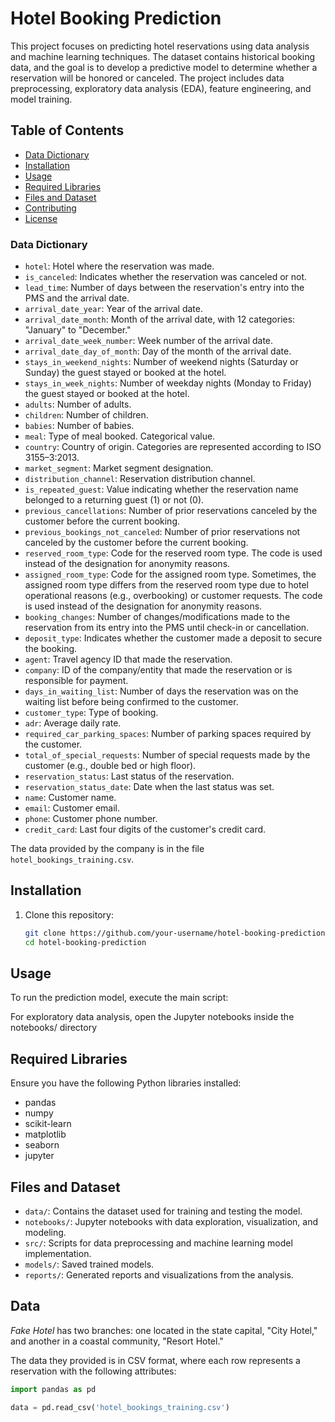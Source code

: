 # Hotel Booking Prediction

This project focuses on predicting hotel reservations using data analysis and machine learning techniques. The dataset contains historical booking data, and the goal is to develop a predictive model to determine whether a reservation will be honored or canceled. The project includes data preprocessing, exploratory data analysis (EDA), feature engineering, and model training.

## Table of Contents
- [Data Dictionary](#DataDictionary)
- [Installation](#installation)
- [Usage](#usage)
- [Required Libraries](#required-libraries)
- [Files and Dataset](#files-and-dataset)
- [Contributing](#contributing)
- [License](#license)


### Data Dictionary

- `hotel`: Hotel where the reservation was made.
- `is_canceled`: Indicates whether the reservation was canceled or not.
- `lead_time`: Number of days between the reservation's entry into the PMS and the arrival date.
- `arrival_date_year`: Year of the arrival date.
- `arrival_date_month`: Month of the arrival date, with 12 categories: "January" to "December."
- `arrival_date_week_number`: Week number of the arrival date.
- `arrival_date_day_of_month`: Day of the month of the arrival date.
- `stays_in_weekend_nights`: Number of weekend nights (Saturday or Sunday) the guest stayed or booked at the hotel.
- `stays_in_week_nights`: Number of weekday nights (Monday to Friday) the guest stayed or booked at the hotel.
- `adults`: Number of adults.
- `children`: Number of children.
- `babies`: Number of babies.
- `meal`: Type of meal booked. Categorical value.
- `country`: Country of origin. Categories are represented according to ISO 3155–3:2013.
- `market_segment`: Market segment designation.
- `distribution_channel`: Reservation distribution channel.
- `is_repeated_guest`: Value indicating whether the reservation name belonged to a returning guest (1) or not (0).
- `previous_cancellations`: Number of prior reservations canceled by the customer before the current booking.
- `previous_bookings_not_canceled`: Number of prior reservations not canceled by the customer before the current booking.
- `reserved_room_type`: Code for the reserved room type. The code is used instead of the designation for anonymity reasons.
- `assigned_room_type`: Code for the assigned room type. Sometimes, the assigned room type differs from the reserved room type due to hotel operational reasons (e.g., overbooking) or customer requests. The code is used instead of the designation for anonymity reasons.
- `booking_changes`: Number of changes/modifications made to the reservation from its entry into the PMS until check-in or cancellation.
- `deposit_type`: Indicates whether the customer made a deposit to secure the booking.
- `agent`: Travel agency ID that made the reservation.
- `company`: ID of the company/entity that made the reservation or is responsible for payment.
- `days_in_waiting_list`: Number of days the reservation was on the waiting list before being confirmed to the customer.
- `customer_type`: Type of booking.
- `adr`: Average daily rate.
- `required_car_parking_spaces`: Number of parking spaces required by the customer.
- `total_of_special_requests`: Number of special requests made by the customer (e.g., double bed or high floor).
- `reservation_status`: Last status of the reservation.
- `reservation_status_date`: Date when the last status was set.
- `name`: Customer name.
- `email`: Customer email.
- `phone`: Customer phone number.
- `credit_card`: Last four digits of the customer's credit card.

The data provided by the company is in the file `hotel_bookings_training.csv`.

## Installation

1. Clone this repository:
   ```bash
   git clone https://github.com/your-username/hotel-booking-prediction.git
   cd hotel-booking-prediction
## Usage
To run the prediction model, execute the main script:


For exploratory data analysis, open the Jupyter notebooks inside the notebooks/ directory


## Required Libraries
Ensure you have the following Python libraries installed:

- pandas
- numpy
- scikit-learn
- matplotlib
- seaborn
- jupyter


## Files and Dataset
 - `data/`: Contains the dataset used for training and testing the model.
- `notebooks/`: Jupyter notebooks with data exploration, visualization, and modeling.
- `src/`: Scripts for data preprocessing and machine learning model implementation.
- `models/`: Saved trained models.
- `reports/`: Generated reports and visualizations from the analysis.

## Data

*Fake Hotel* has two branches: one located in the state capital, "City Hotel," and another in a coastal community, "Resort Hotel."

The data they provided is in CSV format, where each row represents a reservation with the following attributes:

```python
import pandas as pd

data = pd.read_csv('hotel_bookings_training.csv')
```